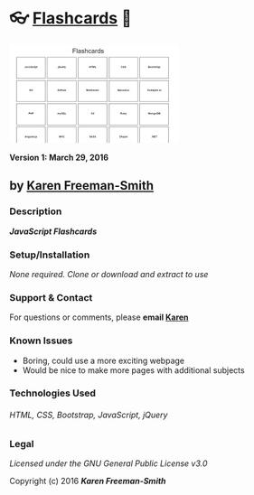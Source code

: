 # :eyeglasses: [Flashcards](http://karenfreemansmith.github.io/flashcards) :memo:
![project screenshot](/img/screenshot.jpg)

__Version 1: March 29, 2016__

## by [Karen Freeman-Smith](http://karenfreemansmith.github.io)

### Description
__*JavaScript Flashcards*__

### Setup/Installation
*None required. Clone or download and extract to use*

### Support & Contact
For questions or comments, please __email [Karen](karenfreemansmith@gmail.com)__

### Known Issues
* Boring, could use a more exciting webpage
* Would be nice to make more pages with additional subjects

### Technologies Used
###### HTML, CSS, Bootstrap, JavaScript, jQuery

### Legal
*Licensed under the GNU General Public License v3.0*

Copyright (c) 2016 **_Karen Freeman-Smith_**
